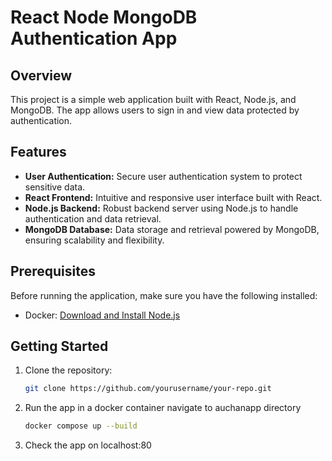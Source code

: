 # React Node MongoDB Authentication App

## Overview

This project is a simple web application built with React, Node.js, and MongoDB. The app allows users to sign in and view data protected by authentication.

## Features

- **User Authentication:** Secure user authentication system to protect sensitive data.
- **React Frontend:** Intuitive and responsive user interface built with React.
- **Node.js Backend:** Robust backend server using Node.js to handle authentication and data retrieval.
- **MongoDB Database:** Data storage and retrieval powered by MongoDB, ensuring scalability and flexibility.

## Prerequisites

Before running the application, make sure you have the following installed:

- Docker: [Download and Install Node.js](https://www.docker.com/)

## Getting Started

1. Clone the repository:

   ```bash
   git clone https://github.com/yourusername/your-repo.git

2. Run the app in a docker container
    navigate to auchanapp directory
    ```bash
    docker compose up --build

3. Check the app on localhost:80